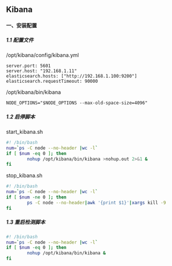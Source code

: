 ## Kibana



#### 一、安装配置

##### 1.1 配置文件

/opt/kibana/config/kibana.yml

```
server.port: 5601
server.host: "192.168.1.11"
elasticsearch.hosts: ["http://192.168.1.100:9200"]
elasticsearch.requestTimeout: 90000
```



/opt/kibana/bin/kibana

```
NODE_OPTIONS="$NODE_OPTIONS --max-old-space-size=4096"
```



##### 1.2 启停脚本

start_kibana.sh

```bash
#! /bin/bash
num=`ps -C node --no-header |wc -l`
if [ $num -eq 0 ]; then
        nohup /opt/kibana/bin/kibana >nohup.out 2>&1 &
fi
```

stop_kibana.sh

```bash
#! /bin/bash
num=`ps -C node --no-header |wc -l`
if [ $num -ne 0 ]; then
        ps -C node --no-header|awk '{print $1}'|xargs kill -9
fi
```



##### 1.3 重启检测脚本

```bash
#! /bin/bash
num=`ps -C node --no-header |wc -l`
if [ $num -eq 0 ]; then
        nohup /opt/kibana/bin/kibana &
fi
```



























